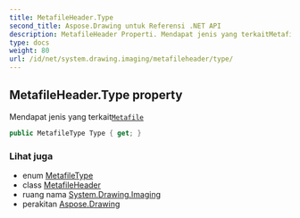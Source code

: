 ```yaml
---
title: MetafileHeader.Type
second_title: Aspose.Drawing untuk Referensi .NET API
description: MetafileHeader Properti. Mendapat jenis yang terkaitMetafile
type: docs
weight: 80
url: /id/net/system.drawing.imaging/metafileheader/type/
---
```

## MetafileHeader.Type property

Mendapat jenis yang terkait[`Metafile`](../../metafile/)

```csharp
public MetafileType Type { get; }
```

### Lihat juga

* enum [MetafileType](../../metafiletype/)
* class [MetafileHeader](../)
* ruang nama [System.Drawing.Imaging](../../metafileheader/)
* perakitan [Aspose.Drawing](../../../)


